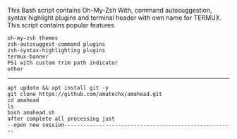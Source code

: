 This Bash script contains Oh-My-Zsh With, command autosuggestion, syntax highlight plugins and terminal header with own name for TERMUX.
This script contains popular features

    oh-my-zsh themes
    zsh-autosuggest-command plugins
    zsh-syntax-highlighting plugins
    termux-banner
    PS1 with custom trim path indicator
    other
-------------------------------------------------------------------------
    apt update && apt install git -y
    git clone https://github.com/amatechx/amahead.git
    cd amahead
    ls
    bash amahead.sh
    after complete all processing just 
    --open new session------------------------------------------------------
